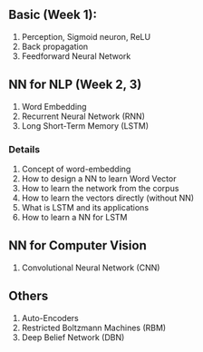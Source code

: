 
## Basic (Week 1):
1. Perception, Sigmoid neuron, ReLU
2. Back propagation
3. Feedforward Neural Network

## NN for NLP (Week 2, 3)
1. Word Embedding
2. Recurrent Neural Network (RNN)
3. Long Short-Term Memory (LSTM)

### Details
  1. Concept of word-embedding
  2. How to design a NN to learn Word Vector
  3. How to learn the network from the corpus
  4. How to learn the vectors directly (without NN)
  5. What is LSTM and its applications
  6. How to learn a NN for LSTM

## NN for Computer Vision
1. Convolutional Neural Network (CNN)

## Others
1. Auto-Encoders
2. Restricted Boltzmann Machines (RBM)
3. Deep Belief Network (DBN)
